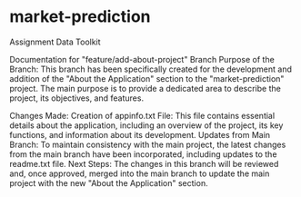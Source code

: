 # market-prediction
Assignment Data Toolkit



Documentation for "feature/add-about-project" Branch
Purpose of the Branch:
This branch has been specifically created for the development and addition of the "About the Application" section to the "market-prediction" project. The main purpose is to provide a dedicated area to describe the project, its objectives, and features.

Changes Made:
Creation of appinfo.txt File: This file contains essential details about the application, including an overview of the project, its key functions, and information about its development.
Updates from Main Branch: To maintain consistency with the main project, the latest changes from the main branch have been incorporated, including updates to the readme.txt file.
Next Steps:
The changes in this branch will be reviewed and, once approved, merged into the main branch to update the main project with the new "About the Application" section.

